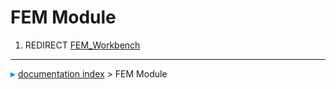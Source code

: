 # FEM Module
1.  REDIRECT [FEM\_Workbench](FEM_Workbench.md)



---
![](images/Right_arrow.png) [documentation index](../README.md) > FEM Module
